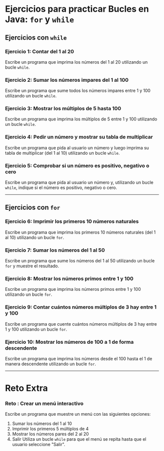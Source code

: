 # Ejercicios para practicar Bucles en Java: `for` y `while`

## Ejercicios con `while`

### Ejercicio 1: Contar del 1 al 20
Escribe un programa que imprima los números del 1 al 20 utilizando un bucle `while`.

### Ejercicio 2: Sumar los números impares del 1 al 100
Escribe un programa que sume todos los números impares entre 1 y 100 utilizando un bucle `while`.

### Ejercicio 3: Mostrar los múltiplos de 5 hasta 100
Escribe un programa que imprima los múltiplos de 5 entre 1 y 100 utilizando un bucle `while`.

### Ejercicio 4: Pedir un número y mostrar su tabla de multiplicar
Escribe un programa que pida al usuario un número y luego imprima su tabla de multiplicar (del 1 al 10) utilizando un bucle `while`.

### Ejercicio 5: Comprobar si un número es positivo, negativo o cero
Escribe un programa que pida al usuario un número y, utilizando un bucle `while`, indique si el número es positivo, negativo o cero.

---

## Ejercicios con `for`

### Ejercicio 6: Imprimir los primeros 10 números naturales
Escribe un programa que imprima los primeros 10 números naturales (del 1 al 10) utilizando un bucle `for`.

### Ejercicio 7: Sumar los números del 1 al 50
Escribe un programa que sume los números del 1 al 50 utilizando un bucle `for` y muestre el resultado.

### Ejercicio 8: Mostrar los números primos entre 1 y 100
Escribe un programa que imprima los números primos entre 1 y 100 utilizando un bucle `for`.

### Ejercicio 9: Contar cuántos números múltiplos de 3 hay entre 1 y 100
Escribe un programa que cuente cuántos números múltiplos de 3 hay entre 1 y 100 utilizando un bucle `for`.

### Ejercicio 10: Mostrar los números de 100 a 1 de forma descendente
Escribe un programa que imprima los números desde el 100 hasta el 1 de manera descendente utilizando un bucle `for`.

---

# Reto Extra


### Reto : Crear un menú interactivo
Escribe un programa que muestre un menú con las siguientes opciones:
1. Sumar los números del 1 al 10
2. Imprimir los primeros 5 múltiplos de 4
3. Mostrar los números pares del 2 al 20
4. Salir
Utiliza un bucle `while` para que el menú se repita hasta que el usuario seleccione "Salir".


